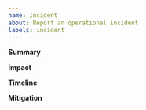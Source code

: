 ```yaml
---
name: Incident
about: Report an operational incident
labels: incident
---
```


**Summary**

**Impact**

**Timeline**

**Mitigation**

